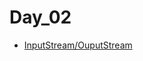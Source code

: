 # Day_02
- [InputStream/OuputStream](https://github.com/JangHyoGwang/TIL/blob/main/Java/Input%5COutput.md)
